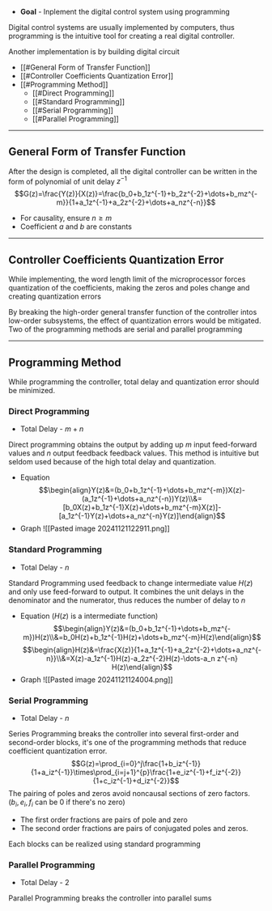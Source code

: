 + **Goal** - Inplement the digital control system using programming

Digital control systems are usually implemented by computers, thus programming is the intuitive tool for creating a real digital controller.

Another implementation is by building digital circuit

+ [[#General Form of Transfer Function]]
+ [[#Controller Coefficients Quantization Error]]
+ [[#Programming Method]]
	+ [[#Direct Programming]]
	+ [[#Standard Programming]]
	+ [[#Serial Programming]]
	+ [[#Parallel Programming]]

---
## General Form of Transfer Function

After the design is completed, all the digital controller can be written in the form of polynomial of unit delay $z^{-1}$
$$G(z)=\frac{Y(z)}{X(z)}=\frac{b_0+b_1z^{-1}+b_2z^{-2}+\dots+b_mz^{-m}}{1+a_1z^{-1}+a_2z^{-2}+\dots+a_nz^{-n}}$$
+ For causality, ensure $n\geq m$ 
+ Coefficient $a$ and $b$ are constants

---
## Controller Coefficients Quantization Error

While implementing, the word length limit of the microprocessor forces quantization of the coefficients, making the zeros and poles change and creating quantization errors

By breaking the high-order general transfer function of the controller intos low-order subsystems, the effect of quantization errors would be mitigated. Two of the programming methods are serial and parallel programming

---
## Programming Method

While programming the controller, total delay and quantization error should be minimized.

### Direct Programming

+ Total Delay - $m+n$

Direct programming obtains the output by adding up $m$ input feed-forward values and $n$ output feedback feedback values. This method is intuitive but seldom used because of the high total delay and quantization.

+ Equation
$$\begin{align}Y(z)&=(b_0+b_1z^{-1}+\dots+b_mz^{-m})X(z)-(a_1z^{-1}+\dots+a_nz^{-n})Y(z)\\&=[b_0X(z)+b_1z^{-1}X(z)+\dots+b_mz^{-m}X(z)]-[a_1z^{-1}Y(z)+\dots+a_nz^{-n}Y(z)]\end{align}$$
+ Graph
![[Pasted image 20241121122911.png]]
### Standard Programming

+ Total Delay - $n$

Standard Programming used feedback to change intermediate value $H(z)$ and only use feed-forward to output. It combines the unit delays in the denominator and the numerator, thus reduces the number of delay to $n$

+ Equation ($H(z)$ is a intermediate function)
$$\begin{align}Y(z)&=(b_0+b_1z^{-1}+\dots+b_mz^{-m})H(z)\\&=b_0H(z)+b_1z^{-1}H(z)+\dots+b_mz^{-m}H(z)\end{align}$$
$$\begin{align}H(z)&=\frac{X(z)}{1+a_1z^{-1}+a_2z^{-2}+\dots+a_nz^{-n}}\\&=X(z)-a_1z^{-1}H(z)-a_2z^{-2}H(z)-\dots-a_n z^{-n} H(z)\end{align}$$
+ Graph
![[Pasted image 20241121124004.png]]
### Serial Programming

+ Total Delay - $n$

Series Programming breaks the controller into several first-order and second-order blocks, it's one of the programming methods that reduce coefficient quantization error.
$$G(z)=\prod_{i=0}^j\frac{1+b_iz^{-1}}{1+a_iz^{-1}}\times\prod_{i=j+1}^{p}\frac{1+e_iz^{-1}+f_iz^{-2}}{1+c_iz^{-1}+d_iz^{-2}}$$
The pairing of poles and zeros avoid noncausal sections of zero factors. ($b_i,e_i,f_i$ can be 0 if there's no zero)

+ The first order fractions are pairs of pole and zero
+ The second order fractions are pairs of conjugated poles and zeros.

Each blocks can be realized using standard programming

### Parallel Programming

+ Total Delay - $2$

Parallel Programming breaks the controller into parallel sums


